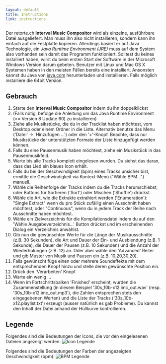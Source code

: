 ```yaml
---
layout: default
title: Instructions
link: instructions
---
```


Der retorte.ch **Interval Music Compositor** wird als einzelne, ausführbare Datei ausgeliefert. Man muss ihn also nicht installieren, sondern kann ihn einfach auf die Festplatte kopieren. Allerdings basiert er auf Java Technologie, ein _Java Runtime Environment (JRE)_ muss auf dem System also vorhanden sein damit das Programm funktioniert.
Solltest du keines installiert haben, wirst du beim ersten Start der Software in der Microsoft Windows Version darum gebeten. Benutzer mit Linux und Mac OS X Systemen haben in den meisten Fällen bereits eine installiert.
Ansonsten kannst du Java von [java.com](http://java.com/) herunterladen und installieren. Falls möglich installiere die 64bit Version.

## Gebrauch

1. Starte den **Interval Music Compositor** indem du ihn doppelklickst
1. (Falls nötig, befolge die Anleitung um das Java Runtime Environment (>= Version 8 Update 60) zu installieren)
1. Ziehe alle Musikstücke, die du in der Tracklist haben möchtest, vom Desktop oder einem Ordner in die Liste. Alternativ benutze das Menu ('Datei' -> 'Hinzufügen ...') oder den '+'-Knopf. Beachte, dass nur Musikstücke der unterstützten Formate der Liste hinzugefügt werden können.
1. Falls du eine Pausenmusik haben möchtest, ziehe ein Musikstück in das Pausenmusikfeld.
1. Warte bis alle Tracks komplett eingelesen wurden. Du siehst das daran, dass das Lied ein blaues Icon erhält.
1. Falls du bei der Geschwindigkeit (bpm) eines Tracks unsicher bist, ermittle die Geschwindigkeit via Kontext-Menü ("Wähle BPM...") manuell.
1. Wähle die Reihenfolge der Tracks indem du die Tracks herumschiebst, oder Buttons für Sortieren ('Sort') oder Mischen ('Shuffle') drückst.
1. Wähle die Art, wie die Extrakte extrahiert werden ('Enumeration'): "Single Extract" wenn du pro Stück zufällig einen Ausschnitt haben möchtest, oder "Continuous", wenn du in jedem Track der Reihe nach Ausschnitte haben möchtest.
1. Wähle ein Zielverzeichnis für die Kompilationsdatei indem du auf den 'Wähle Ausgabeverzeichnis...' Button drückst und im erscheinenden Dialog ein Verzeichnis anwählst.
1. Gib nun die gewünschten Werte für die Länge der Musikausschnitte (z.B. 30 Sekunden), die Art und Dauer der Ein- und Ausblendung (z.B. 1 Sekunde), die Dauer der Pausen (z.B. 10 Sekunden) und die Anzahl der Wiederholungen (z.B. 12) an. Oder aber wähle den 'Advanced' Reiter und gib Muster von Musik und Pausen ein (z.B. 10,20,30,20).
1. Falls gewünscht füge einen oder mehrere Soundeffekte mit dem entsprechenden Knopf hinzu und stelle deren gewünschte Position ein.
1. Drück den 'Verarbeiten' Knopf
1. Warte ein wenig ...
1. Wenn im Fortschrittsbalken 'Finished' erscheint, wurden die Zusammenstellung (in diesem Beispiel '30s_10b-x12.imc_out.wav' (resp. '30s_10b-x12.imc_out.mp3'), die Zahlen entsprechen stets den eingegebenen Werten) und die Liste der Tracks ('30s_10b-x12.playlist.txt') erzeugt (ausser natürlich es gab Probleme). Du kannst den Inhalt der Datei anhand der Hüllkurve kontrollieren.

## Legende

Folgendes sind die Bedeutungen der Icons, die vor den eingelesenen Dateien angezeigt werden:
![Icon Legende](/interval-music-compositor/img/imc_icon_legend.png)

Folgendes sind die Bedeutungen der Farben der angezeigten Geschwindigkeit (bpm):
![BPM Legende](/interval-music-compositor/img/imc_bpm_legend.png)
